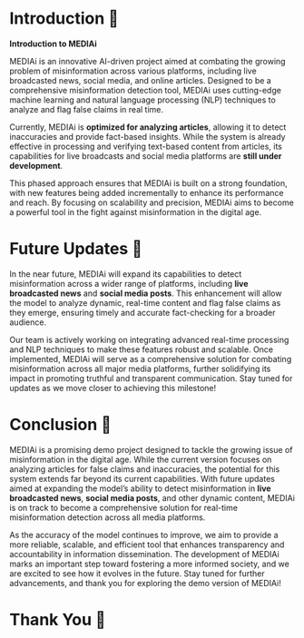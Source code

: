 # Introduction 📖
**Introduction to MEDIAi**  

MEDIAi is an innovative AI-driven project aimed at combating the growing problem of misinformation across various platforms, including live broadcasted news, social media, and online articles. Designed to be a comprehensive misinformation detection tool, MEDIAi uses cutting-edge machine learning and natural language processing (NLP) techniques to analyze and flag false claims in real time.  

Currently, MEDIAi is **optimized for analyzing articles**, allowing it to detect inaccuracies and provide fact-based insights. While the system is already effective in processing and verifying text-based content from articles, its capabilities for live broadcasts and social media platforms are **still under development**.  

This phased approach ensures that MEDIAi is built on a strong foundation, with new features being added incrementally to enhance its performance and reach. By focusing on scalability and precision, MEDIAi aims to become a powerful tool in the fight against misinformation in the digital age.

# Future Updates 📢 
In the near future, MEDIAi will expand its capabilities to detect misinformation across a wider range of platforms, including **live broadcasted news** and **social media posts**. This enhancement will allow the model to analyze dynamic, real-time content and flag false claims as they emerge, ensuring timely and accurate fact-checking for a broader audience.  

Our team is actively working on integrating advanced real-time processing and NLP techniques to make these features robust and scalable. Once implemented, MEDIAi will serve as a comprehensive solution for combating misinformation across all major media platforms, further solidifying its impact in promoting truthful and transparent communication. Stay tuned for updates as we move closer to achieving this milestone!

# Conclusion 📄
MEDIAi is a promising demo project designed to tackle the growing issue of misinformation in the digital age. While the current version focuses on analyzing articles for false claims and inaccuracies, the potential for this system extends far beyond its current capabilities. With future updates aimed at expanding the model’s ability to detect misinformation in **live broadcasted news**, **social media posts**, and other dynamic content, MEDIAi is on track to become a comprehensive solution for real-time misinformation detection across all media platforms.  

As the accuracy of the model continues to improve, we aim to provide a more reliable, scalable, and efficient tool that enhances transparency and accountability in information dissemination. The development of MEDIAi marks an important step toward fostering a more informed society, and we are excited to see how it evolves in the future. Stay tuned for further advancements, and thank you for exploring the demo version of MEDIAi!

# Thank You 🙏
